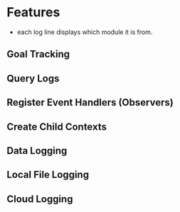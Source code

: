 # Features
- each log line displays which module it is from.

## Goal Tracking
## Query Logs
## Register Event Handlers (Observers)
## Create Child Contexts
## Data Logging
## Local File Logging
## Cloud Logging
